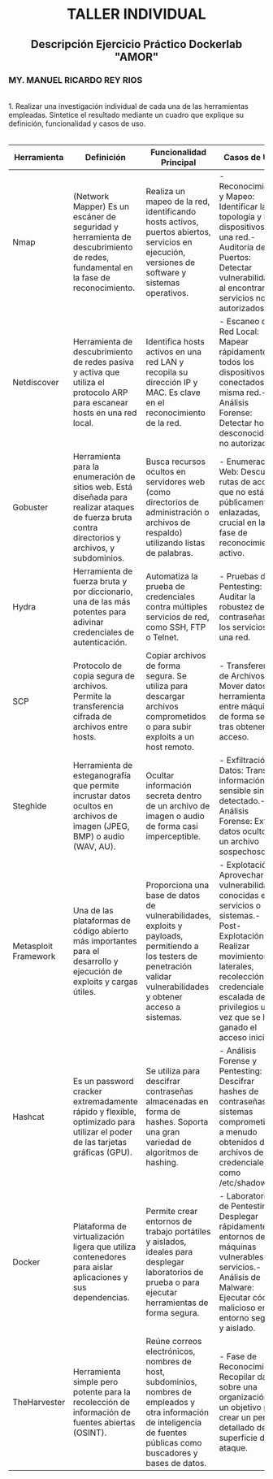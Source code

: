 <h1 align="center">TALLER INDIVIDUAL</h1>
<h2 align="center">Descripción Ejercicio Práctico Dockerlab "AMOR"</h2>
<h3 align="left">MY. MANUEL RICARDO REY RIOS</h3>
<br>
1. Realizar una investigación individual de cada una de las herramientas empleadas. Sintetice el resultado mediante un cuadro que explique su definición, funcionalidad y casos de uso.
<br><br>




| Herramienta          | Definición                                                                                                                                           | Funcionalidad   Principal                                                                                                                                                     | Casos de Uso                                                                                                                                                                                                                                           |
|----------------------|------------------------------------------------------------------------------------------------------------------------------------------------------|-------------------------------------------------------------------------------------------------------------------------------------------------------------------------------|--------------------------------------------------------------------------------------------------------------------------------------------------------------------------------------------------------------------------------------------------------|
| Nmap                 | (Network   Mapper) Es un escáner de seguridad y herramienta de descubrimiento de redes,   fundamental en la fase de reconocimiento.                  | Realiza   un mapeo de la red, identificando hosts activos, puertos abiertos, servicios   en ejecución, versiones de software y sistemas operativos.                           |         - Reconocimiento y Mapeo: Identificar la topología y   los dispositivos de una red.- Auditoría de Puertos: Detectar vulnerabilidades   al encontrar servicios no autorizados.                                                                  |
| Netdiscover          | Herramienta   de descubrimiento de redes pasiva y activa que utiliza el protocolo ARP para   escanear hosts en una red local.                        | Identifica   hosts activos en una red LAN y recopila su dirección IP y MAC. Es clave en el   reconocimiento de la red.                                                        |         - Escaneo de Red Local: Mapear rápidamente todos los   dispositivos conectados a la misma red.- Análisis Forense: Detectar hosts   desconocidos o no autorizados.                                                                              |
| Gobuster             | Herramienta   para la enumeración de sitios web. Está diseñada para realizar ataques de   fuerza bruta contra directorios y archivos, y subdominios. | Busca   recursos ocultos en servidores web (como directorios de administración o   archivos de respaldo) utilizando listas de palabras.                                       |         - Enumeración Web: Descubrir rutas de acceso que no   están públicamente enlazadas, crucial en la fase de reconocimiento activo.                                                                                                               |
| Hydra                | Herramienta   de fuerza bruta y por diccionario, una de las más potentes para adivinar   credenciales de autenticación.                              | Automatiza   la prueba de credenciales contra múltiples servicios de red, como SSH, FTP o   Telnet.                                                                           |         - Pruebas de Pentesting: Auditar la robustez de las   contraseñas en los servicios de una red.                                                                                                                                                 |
| SCP                  | Protocolo   de copia segura de archivos. Permite la transferencia cifrada de archivos   entre hosts.                                                 | Copiar   archivos de forma segura. Se utiliza para descargar archivos comprometidos o   para subir exploits a un host remoto.                                                 |         - Transferencia de Archivos: Mover datos o   herramientas entre máquinas de forma segura tras obtener acceso.                                                                                                                                  |
| Steghide             | Herramienta   de esteganografía que permite incrustar datos ocultos en archivos de imagen   (JPEG, BMP) o audio (WAV, AU).                           | Ocultar   información secreta dentro de un archivo de imagen o audio de forma casi   imperceptible.                                                                           |         - Exfiltración de Datos: Transferir información   sensible sin ser detectado.- Análisis Forense: Extraer datos ocultos de un   archivo sospechoso.                                                                                             |
| Metasploit Framework | Una   de las plataformas de código abierto más importantes para el desarrollo y   ejecución de exploits y cargas útiles.                             | Proporciona   una base de datos de vulnerabilidades, exploits y payloads, permitiendo a los   testers de penetración validar vulnerabilidades y obtener acceso a sistemas.    |         - Explotación: Aprovechar vulnerabilidades conocidas   en servicios o sistemas.- Post-Explotación: Realizar movimientos laterales,   recolección de credenciales y escalada de privilegios una vez que se ha   ganado el acceso inicial.       |
| Hashcat              | Es   un password cracker extremadamente rápido y flexible, optimizado para   utilizar el poder de las tarjetas gráficas (GPU).                       | Se   utiliza para descifrar contraseñas almacenadas en forma de hashes. Soporta   una gran variedad de algoritmos de hashing.                                                 |         - Análisis Forense y Pentesting: Descifrar hashes de   contraseñas de sistemas comprometidos, a menudo obtenidos de archivos de   credenciales como /etc/shadow.                                                                               |
| Docker               | Plataforma   de virtualización ligera que utiliza contenedores para aislar aplicaciones y   sus dependencias.                                        | Permite   crear entornos de trabajo portátiles y aislados, ideales para desplegar   laboratorios de prueba o para ejecutar herramientas de forma segura.                      |         - Laboratorios de Pentesting: Desplegar rápidamente   entornos de máquinas vulnerables o servicios.- Análisis de Malware: Ejecutar   código malicioso en un entorno seguro y aislado.                                                          |
| TheHarvester         | Herramienta   simple pero potente para la recolección de información de fuentes abiertas   (OSINT).                                                  | Reúne   correos electrónicos, nombres de host, subdominios, nombres de empleados y   otra información de inteligencia de fuentes públicas como buscadores y bases   de datos. |         - Fase de Reconocimiento: Recopilar datos sobre una   organización o un objetivo para crear un perfil detallado de la superficie de   ataque.                                                                                                  |
